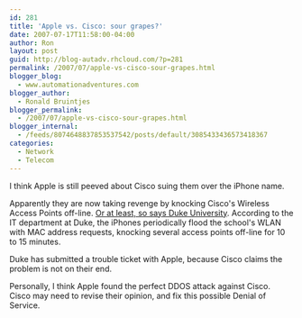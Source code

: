 ```yaml
---
id: 281
title: 'Apple vs. Cisco: sour grapes?'
date: 2007-07-17T11:58:00-04:00
author: Ron
layout: post
guid: http://blog-autadv.rhcloud.com/?p=281
permalink: /2007/07/apple-vs-cisco-sour-grapes.html
blogger_blog:
  - www.automationadventures.com
blogger_author:
  - Ronald Bruintjes
blogger_permalink:
  - /2007/07/apple-vs-cisco-sour-grapes.html
blogger_internal:
  - /feeds/8074648837853537542/posts/default/3085433436573418367
categories:
  - Network
  - Telecom
---
```

I think Apple is still peeved about Cisco suing them over the iPhone name.

Apparently they are now taking revenge by knocking Cisco's Wireless Access Points off-line. [Or at least, so says Duke University](http://www.networkworld.com/news/2007/071607-duke-iphone.html). According to the IT department at Duke, the iPhones periodically flood the school's WLAN with MAC address requests, knocking several access points off-line for 10 to 15 minutes.

Duke has submitted a trouble ticket with Apple, because Cisco claims the problem is not on their end.

Personally, I think Apple found the perfect DDOS attack against Cisco. Cisco may need to revise their opinion, and fix this possible Denial of Service.